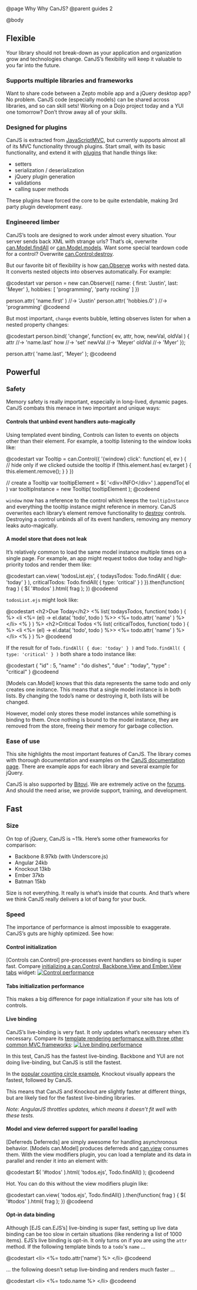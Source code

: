 @page Why Why CanJS?
@parent guides 2

@body
## Flexible

Your library should not break-down as your application and organization grow and technologies change. CanJS’s flexibility will keep it valuable to you far into the future.

### Supports multiple libraries and frameworks

Want to share code between a Zepto mobile app and a jQuery desktop app? No problem. CanJS code (especially models) can be shared across libraries, and so can skill sets! Working on a Dojo project today and a YUI one tomorrow? Don’t throw away all of your skills.

### Designed for plugins

CanJS is extracted from [JavaScriptMVC](http://javascriptmvc.com/), but currently supports almost all of its MVC functionality through plugins. Start small, with its basic functionality, and extend it with [plugins](http://canjs.com/#plugins) that handle things like:

* setters
* serialization / deserialization
* jQuery plugin generation
* validations
* calling super methods

These plugins have forced the core to be quite extendable, making 3rd party plugin development easy.

### Engineered limber

CanJS’s tools are designed to work under almost every situation. Your server sends back XML with strange urls? That’s ok, overwrite [can.Model.findAll](../docs/can.Model.static.findAll.html) or [can.Model.models](../docs/can.Model.static.models.html). Want some special teardown code for a control? Overwrite [can.Control:destroy](../docs/can.Model.prototype.destroy.html).

But our favorite bit of flexibility is how [can.Observe](../docs/can.Observe.html) works with nested data. It converts nested objects into observes automatically. For example:

@codestart
var person = new can.Observe({
  name: { first: 'Justin', last: 'Meyer' },
  hobbies: [ 'programming', 'party rocking' ]
})

person.attr( 'name.first' ) //-> 'Justin'
person.attr( 'hobbies.0' ) //-> 'programming'
@codeend

But most important, `change` events bubble, letting observes listen for when a nested property changes:

@codestart
person.bind( 'change', function( ev, attr, how, newVal, oldVal ) {
  attr   //-> 'name.last'
  how    //-> 'set'
  newVal //-> 'Meyer'
  oldVal //-> 'Myer'
});

person.attr( 'name.last', 'Meyer' );
@codeend

## Powerful

### Safety

Memory safety is really important, especially in long-lived, dynamic pages. CanJS combats this menace in two important and unique ways:

#### Controls that unbind event handlers auto-magically

Using templated event binding, Controls can listen to events on objects other than their element. For example, a tooltip listening to the window looks like:

@codestart
var Tooltip = can.Control({
  '{window} click': function( el, ev ) {
    // hide only if we clicked outside the tooltip
    if (!this.element.has( ev.target ) {
      this.element.remove();
    }
  }
})

// create a Tooltip
var tooltipElement = $( '&lt;div>INFO&lt;/div>' ).appendTo( el )
var tooltipInstance = new Tooltip( tooltipElement );
@codeend

`window` now has a reference to the control which keeps the `tooltipInstance` and everything the tooltip instance might reference in memory. CanJS overwrites each library’s element remove functionality to [destroy](http://canjs.com/#can_control-destroy) controls. Destroying a control unbinds all of its event handlers, removing any memory leaks auto-magically.

#### A model store that does not leak

It’s relatively common to load the same model instance multiple times on a single page. For example, an app might request todos due today and high-priority todos and render them like:

@codestart
can.view( 'todosList.ejs', {
  todaysTodos: Todo.findAll( { due: 'today' } ),
  criticalTodos: Todo.findAll( { type: 'critical' } )
}).then(function( frag ) {
  $( '#todos' ).html( frag );
})
@codeend

`todosList.ejs` might look like:

@codestart
&lt;h2>Due Today&lt;/h2>
&lt;% list( todaysTodos, function( todo ) { %>
  &lt;li &lt;%= (el) -> el.data( 'todo', todo ) %>>
    &lt;%= todo.attr( 'name' ) %>
  &lt;/li>
&lt;% } ) %>
&lt;h2>Critical Todos</h2>
&lt;% list( criticalTodos, function( todo ) { %>
  &lt;li <%= (el) -> el.data( 'todo', todo ) %>>
    &lt;%= todo.attr( 'name' ) %>
  &lt;/li>
&lt;% } ) %>
@codeend

If the result for of `Todo.findAll( { due: 'today' } )` and `Todo.findAll( { type: 'critical' } )` both share a todo instance like:

@codestart
{ 
	"id" : 5, 
	"name" : "do dishes",
	"due" : "today",
	"type" : "critical"
}
@codeend

[Models can.Model] knows that this data represents the same todo and only creates one instance. This means that a single model instance is in both lists. By changing the todo’s name or destroying it, both lists will be changed.

However, model only stores these model instances while something is binding to them. Once nothing is bound to the model instance, they are removed from the store, freeing their memory for garbage collection.

### Ease of use

This site highlights the most important features of CanJS. The library comes with thorough documentation and examples on the [CanJS documentation page](/docs). There are example apps for each library and several example for jQuery.

CanJS is also supported by [Bitovi](http://bitovi.com/). We are extremely active on the [forums](https://forum.javascriptmvc.com/#Forum/canjs). And should the need arise, we provide support, training, and development.

## Fast

### Size

On top of jQuery, CanJS is ~11k. Here’s some other frameworks for comparison:

* Backbone 8.97kb (with Underscore.js)
* Angular 24kb
* Knockout 13kb
* Ember 37kb
* Batman 15kb

Size is not everything. It really is what’s inside that counts. And that’s where we think CanJS really delivers a lot of bang for your buck.


### Speed

The importance of performance is almost impossible to exaggerate. CanJS’s guts are highly optimized. See how:

#### Control initialization

[Controls can.Control] pre-processes event handlers so binding is super fast. Compare [initializing a can.Control, Backbone.View and Ember.View tabs](http://jsperf.com/tabs-timing-test/7) widget:
[![Control performance](http://bitovi.com/images/introducing-canjs/performance_control.png)](http://jsperf.com/tabs-timing-test/7)

#### Tabs initialization performance

This makes a big difference for page initialization if your site has lots of controls.

#### Live binding

CanJS’s live-binding is very fast. It only updates what’s necessary when it’s necessary. Compare its [template rendering performance with three other common MVC frameworks](http://jsperf.com/canjs-ejs-performance/5):
[![Live binding performance](http://bitovi.com/images/introducing-canjs/performance_livebind.png)](http://jsperf.com/canjs-ejs-performance/5)

In this test, CanJS has the fastest live-binding. Backbone and YUI are not doing live-binding, but CanJS is still the fastest.

In the [popular counting circle example](http://jsfiddle.net/JMWf4/47/), Knockout visually appears the fastest, followed by CanJS.

This means that CanJS and Knockout are slightly faster at different things, but are likely tied for the fastest live-binding libraries.

_Note: AngularJS throttles updates, which means it doesn’t fit well with these tests._

#### Model and view deferred support for parallel loading

[Deferreds Deferreds] are simply awesome for handling asynchronous behavior. [Models can.Model] produces deferreds and [can.view](../docs/can.view.html) consumes them. With the view modifiers plugin, you can load a template and its data in parallel and render it into an element with:

@codestart
$( '#todos' ).html( 'todos.ejs', Todo.findAll() );
@codeend

Hot. You can do this without the view modifiers plugin like:

@codestart
can.view( 'todos.ejs', Todo.findAll() ).then(function( frag ) {
  $( '#todos' ).html( frag );
})
@codeend

#### Opt-in data binding

Although [EJS can.EJS’s] live-binding is super fast, setting up live data binding can be too slow in certain situations (like rendering a list of 1000 items). EJS’s live binding is opt-in. It only turns on if you are using the `attr` method. If the following template binds to a `todo`'s `name` …

@codestart
&lt;li> &lt;%= todo.attr('name') %> &lt;/li>
@codeend

… the following doesn’t setup live-binding and renders much faster …

@codestart
&lt;li> &lt;%= todo.name %> &lt;/li>
@codeend


